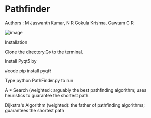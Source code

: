 # Pathfinder

Authors : M Jaswanth Kumar, N R Gokula Krishna, Gawtam C R

![image](https://user-images.githubusercontent.com/56129853/135569885-bde86256-536a-4fd8-a2a2-6c5d6998c7c6.png)


Installation

Clone the directory.Go to the terminal.

Install Pyqt5 by 

#code 
pip install pyqt5

Type python PathFinder.py to run

A * Search (weighted): arguably the best pathfinding algorithm; uses heuristics to guarantee the shortest path.

Dijkstra's Algorithm (weighted): the father of pathfinding algorithms; guarantees the shortest path


